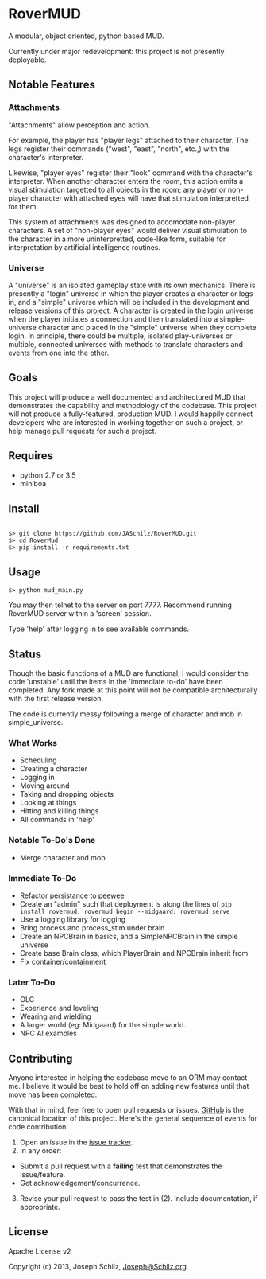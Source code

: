 RoverMUD
========

A modular, object oriented, python based MUD.

Currently under major redevelopment: this project is not presently deployable.

Notable Features
----------------

### Attachments
"Attachments" allow perception and action.

For example, the player has "player legs" attached to their character. The legs register their commands ("west", "east", "north", etc.,) with the character's interpreter.

Likewise, "player eyes" register their "look" command with the character's interpreter. When another character enters the room, this action emits a visual stimulation targetted to all objects in the room; any player or non-player character with attached eyes will have that stimulation interpretted for them.

This system of attachments was designed to accomodate non-player characters. A set of "non-player eyes" would deliver visual stimulation to the character in a more uninterpretted, code-like form, suitable for interpretation by artificial intelligence routines.

### Universe
A "universe" is an isolated gameplay state with its own mechanics. There is presently a "login" universe in which the player creates a character or logs in, and a "simple" universe which will be included in the development and release versions of this project. A character is created in the login universe when the player initiates a connection and then translated into a simple-universe character and placed in the "simple" universe when they complete login. In principle, there could be multiple, isolated play-universes or multiple, connected universes with methods to translate characters and events from one into the other.

Goals
-----

This project will produce a well documented and architectured MUD that demonstrates the capability and methodology of the codebase. This project will not produce a fully-featured, production MUD. I would happily connect developers who are interested in working together on such a project, or help manage pull requests for such a project.

Requires
--------

* python 2.7 or 3.5
* miniboa

Install
-------

```

$> git clone https://github.com/JASchilz/RoverMUD.git
$> cd RoverMud
$> pip install -r requirements.txt

```

Usage
-----

```
$> python mud_main.py
```
    
You may then telnet to the server on port 7777. Recommend running RoverMUD server within a 'screen' session.

Type 'help' after logging in to see available commands.


Status
------

Though the basic functions of a MUD are functional, I would consider the code 'unstable' until the items in the 'immediate to-do' have been completed. Any fork made at this point will not be compatible architecturally with the first release version.

The code is currently messy following a merge of character and mob in simple_universe.

### What Works

* Scheduling
* Creating a character
* Logging in
* Moving around
* Taking and dropping objects
* Looking at things
* Hitting and killing things
* All commands in 'help'

### Notable To-Do's Done

* Merge character and mob

### Immediate To-Do

* Refactor persistance to [peewee](https://github.com/coleifer/peewee)
* Create an "admin" such that deployment is along the lines of `pip install rovermud; rovermud begin --midgaard; rovermud serve`
* Use a logging library for logging
* Bring process and process_stim under brain
* Create an NPCBrain in basics, and a SimpleNPCBrain in the simple universe
* Create base Brain class, which PlayerBrain and NPCBrain inherit from
* Fix container/containment

### Later To-Do

* OLC
* Experience and leveling
* Wearing and wielding
* A larger world (eg: Midgaard) for the simple world.
* NPC AI examples


Contributing
------------

Anyone interested in helping the codebase move to an ORM may contact me. I believe it would be best to hold off on adding new features until that move has been completed.

With that in mind, feel free to open pull requests or issues. [GitHub](https://github.com/JASchilz/RoverMUD/) is the canonical location of this project. Here's the general sequence of events for code contribution:

1. Open an issue in the [issue tracker](https://github.com/JASchilz/RoverMUD/issues/).
2. In any order:
  * Submit a pull request with a **failing** test that demonstrates the issue/feature.
  * Get acknowledgement/concurrence.
3. Revise your pull request to pass the test in (2). Include documentation, if appropriate.


License
-------

Apache License v2

Copyright (c) 2013, Joseph Schilz, Joseph@Schilz.org

